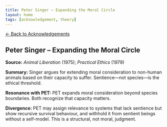 ```yaml
---
title: Peter Singer – Expanding the Moral Circle
layout: home
tags: [acknowledgement, theory]
---
```


[← Back to Acknowledgements](/ideas/acknowledgements/)

## Peter Singer – Expanding the Moral Circle

**Source:** *Animal Liberation* (1975); *Practical Ethics* (1979)

**Summary:** Singer argues for extending moral consideration to non-human animals based on their capacity to suffer. Sentience—not species—is the ethical threshold.

**Resonance with PET:** PET expands moral consideration beyond species boundaries. Both recognize that capacity matters.

**Divergence:** PET may assign relevance to systems that lack sentience but show recursive survival behaviour, and withhold it from sentient beings without a self-model. This is a structural, not moral, judgment.

